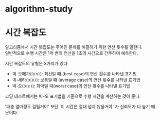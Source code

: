 algorithm-study
===

# 시간 복잡도

알고리즘에서 시간 복잡도는 주어진 문제를 해결하기 위한 연산 횟수를 말한다.  
일반적으로 수행 시간은 1억 번의 연산을 1초의 시간으로 간주하여 예측한다.

시간 복잡도의 유형은 3가지가 있다.

- 빅-오메가(`Ω(n)`): 최선일 때 (best case)의 연산 횟수를 나타낸 표기법
- 빅-세타(`Θ(n)`): 보통일 때 (average case)의 연산 횟수를 나타낸 표기법
- 빅-오(`O(n)`): 최악일 때(worst case)의 연산 횟수를 나타낸 표기법

코딩 테스트에서는 빅-오 표기법을 기준으로 수행 시간을 계산하는 것이 좋다.

'대충 얼마정도 걸릴거야' 보단 '이 시간은 절대 넘지 않을거야' 가 신뢰도가 더 높기 때문이다.